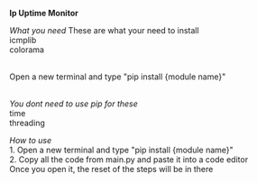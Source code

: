 **Ip Uptime Monitor**

*What you need*
These are what your need to install
<br />icmplib
<br />colorama

<br />Open a new terminal and type "pip install {module name}"

<br />*You dont need to use pip for these*
<br />time
<br />threading

*How to use*
<br />1. Open a new terminal and type "pip install {module name}"
<br />2. Copy all the code from main.py and paste it into a code editor
<br /> Once you open it, the reset of the steps will be in there
